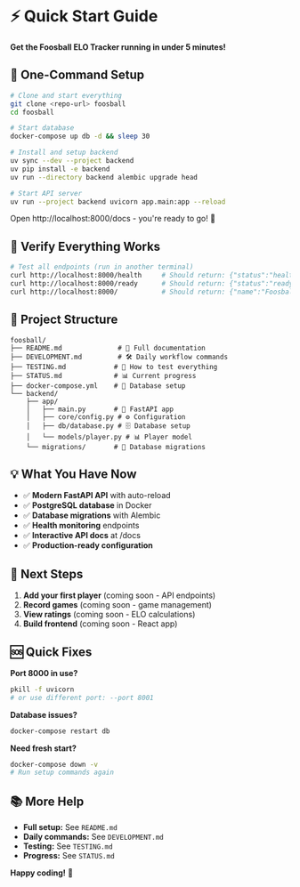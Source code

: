 # ⚡ Quick Start Guide

**Get the Foosball ELO Tracker running in under 5 minutes!**

## 🚀 One-Command Setup

```bash
# Clone and start everything
git clone <repo-url> foosball
cd foosball

# Start database
docker-compose up db -d && sleep 30

# Install and setup backend
uv sync --dev --project backend
uv pip install -e backend
uv run --directory backend alembic upgrade head

# Start API server
uv run --project backend uvicorn app.main:app --reload
```

Open http://localhost:8000/docs - you're ready to go! 🎉

## 🧪 Verify Everything Works

```bash
# Test all endpoints (run in another terminal)
curl http://localhost:8000/health     # Should return: {"status":"healthy"...}
curl http://localhost:8000/ready      # Should return: {"status":"ready"...}
curl http://localhost:8000/           # Should return: {"name":"Foosball ELO Tracker"...}
```

## 📂 Project Structure

```
foosball/
├── README.md              # 📖 Full documentation
├── DEVELOPMENT.md         # 🛠️ Daily workflow commands
├── TESTING.md            # 🧪 How to test everything
├── STATUS.md             # 📊 Current progress
├── docker-compose.yml    # 🐳 Database setup
└── backend/
    ├── app/
    │   ├── main.py       # 🚀 FastAPI app
    │   ├── core/config.py # ⚙️ Configuration
    │   ├── db/database.py # 🗄️ Database setup
    │   └── models/player.py # 📊 Player model
    └── migrations/       # 🔄 Database migrations
```

## 💡 What You Have Now

- ✅ **Modern FastAPI API** with auto-reload
- ✅ **PostgreSQL database** in Docker
- ✅ **Database migrations** with Alembic
- ✅ **Health monitoring** endpoints
- ✅ **Interactive API docs** at /docs
- ✅ **Production-ready configuration**

## 🎯 Next Steps

1. **Add your first player** (coming soon - API endpoints)
2. **Record games** (coming soon - game management)
3. **View ratings** (coming soon - ELO calculations)
4. **Build frontend** (coming soon - React app)

## 🆘 Quick Fixes

**Port 8000 in use?**
```bash
pkill -f uvicorn
# or use different port: --port 8001
```

**Database issues?**
```bash
docker-compose restart db
```

**Need fresh start?**
```bash
docker-compose down -v
# Run setup commands again
```

## 📚 More Help

- **Full setup:** See `README.md`
- **Daily commands:** See `DEVELOPMENT.md`
- **Testing:** See `TESTING.md`
- **Progress:** See `STATUS.md`

**Happy coding!** 🚀
